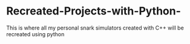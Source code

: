 # Recreated-Projects-with-Python-
This is where all my personal snark simulators created with C++ will be recreated using python
